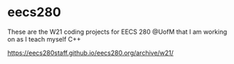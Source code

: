 # eecs280


These are the W21 coding projects for EECS 280 @UofM that I am working on as I teach myself C++


https://eecs280staff.github.io/eecs280.org/archive/w21/
